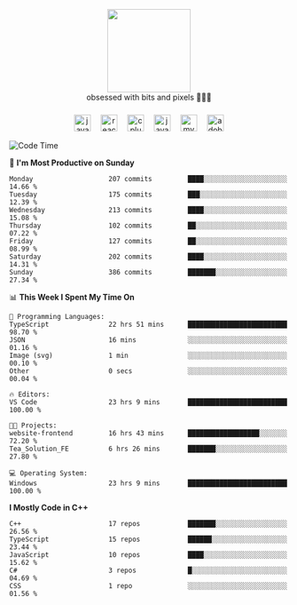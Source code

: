 


  <div align="center">
    
   <img src = "https://i.postimg.cc/W1R4TF4j/d6kpuve-c97567cf-518b-4b86-a271-5c89d88d22f7.gif"  width=150px height=150px />
 </div>

<div align="center">
  obsessed with bits and pixels 🧑‍💻🎨
</div>

  ###
<div align="center">
 <img src="https://cdn.jsdelivr.net/gh/devicons/devicon/icons/javascript/javascript-original.svg" height="30" alt="javascript logo"  />
  <img width="10" />
  <img src="https://cdn.jsdelivr.net/gh/devicons/devicon/icons/react/react-original.svg" height="30" alt="react logo"  />
  <img width="10" />
   <!--<img src="https://cdn.jsdelivr.net/gh/devicons/devicon/icons/nodejs/nodejs-original.svg" height="30" alt="nodejs logo"  />
  <img width="10" />
 <img src="https://cdn.jsdelivr.net/gh/devicons/devicon/icons/flutter/flutter-original.svg" height="30" alt="flutter logo"  />
 <img width="10" />-->
  <img src="https://cdn.jsdelivr.net/gh/devicons/devicon/icons/cplusplus/cplusplus-original.svg" height="30" alt="cpluplus logo"  />
  <img width="10" />
  <img src="https://cdn.jsdelivr.net/gh/devicons/devicon/icons/java/java-original.svg" height="30" alt="java logo"  />
  <img width="10" />
  <img src="https://skillicons.dev/icons?i=mysql" height="30" alt="mysql logo"  />
  <img width="10" />
  <img src="https://skillicons.dev/icons?i=pr" height="30" alt="adobepremierepro logo"  />
</div>

<!--START_SECTION:waka-->
![Code Time](http://img.shields.io/badge/Code%20Time-1%2C735%20hrs%2032%20mins-blue)

📅 **I'm Most Productive on Sunday** 

```text
Monday                   207 commits         ████░░░░░░░░░░░░░░░░░░░░░   14.66 % 
Tuesday                  175 commits         ███░░░░░░░░░░░░░░░░░░░░░░   12.39 % 
Wednesday                213 commits         ████░░░░░░░░░░░░░░░░░░░░░   15.08 % 
Thursday                 102 commits         ██░░░░░░░░░░░░░░░░░░░░░░░   07.22 % 
Friday                   127 commits         ██░░░░░░░░░░░░░░░░░░░░░░░   08.99 % 
Saturday                 202 commits         ████░░░░░░░░░░░░░░░░░░░░░   14.31 % 
Sunday                   386 commits         ███████░░░░░░░░░░░░░░░░░░   27.34 % 
```


📊 **This Week I Spent My Time On** 

```text
💬 Programming Languages: 
TypeScript               22 hrs 51 mins      █████████████████████████   98.70 % 
JSON                     16 mins             ░░░░░░░░░░░░░░░░░░░░░░░░░   01.16 % 
Image (svg)              1 min               ░░░░░░░░░░░░░░░░░░░░░░░░░   00.10 % 
Other                    0 secs              ░░░░░░░░░░░░░░░░░░░░░░░░░   00.04 % 

🔥 Editors: 
VS Code                  23 hrs 9 mins       █████████████████████████   100.00 % 

🐱‍💻 Projects: 
website-frontend         16 hrs 43 mins      ██████████████████░░░░░░░   72.20 % 
Tea_Solution_FE          6 hrs 26 mins       ███████░░░░░░░░░░░░░░░░░░   27.80 % 

💻 Operating System: 
Windows                  23 hrs 9 mins       █████████████████████████   100.00 % 
```

**I Mostly Code in C++** 

```text
C++                      17 repos            ███████░░░░░░░░░░░░░░░░░░   26.56 % 
TypeScript               15 repos            ██████░░░░░░░░░░░░░░░░░░░   23.44 % 
JavaScript               10 repos            ████░░░░░░░░░░░░░░░░░░░░░   15.62 % 
C#                       3 repos             █░░░░░░░░░░░░░░░░░░░░░░░░   04.69 % 
CSS                      1 repo              ░░░░░░░░░░░░░░░░░░░░░░░░░   01.56 % 
```




<!--END_SECTION:waka-->
